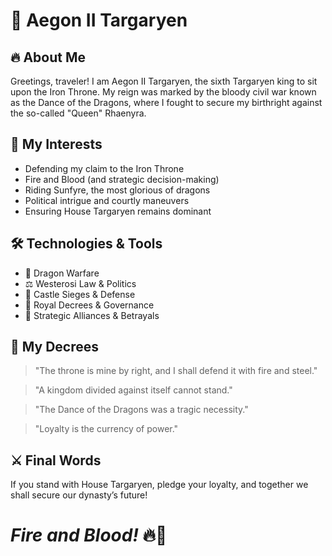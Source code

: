 # 👑 Aegon II Targaryen

## 🔥 About Me

Greetings, traveler! I am Aegon II Targaryen, the sixth Targaryen king to sit upon the Iron Throne. My reign was marked by the bloody civil war known as the Dance of the Dragons, where I fought to secure my birthright against the so-called "Queen" Rhaenyra.

## 🐉 My Interests

- Defending my claim to the Iron Throne
- Fire and Blood (and strategic decision-making)
- Riding Sunfyre, the most glorious of dragons
- Political intrigue and courtly maneuvers
- Ensuring House Targaryen remains dominant

## 🛠️ Technologies & Tools

- 🐉 Dragon Warfare
- ⚖️ Westerosi Law & Politics
- 🏰 Castle Sieges & Defense
- 📖 Royal Decrees & Governance
- 🏹 Strategic Alliances & Betrayals

## 📜 My Decrees

>"The throne is mine by right, and I shall defend it with fire and steel."

>"A kingdom divided against itself cannot stand."

>"The Dance of the Dragons was a tragic necessity."

>"Loyalty is the currency of power."

<!---
## 🌎 Find Me Across Westeros

🏰 Red Keep: TheIronThrone.wst

🔥 Personal Chronicles: DanceOfTheDragons.dev
-->

## ⚔️ Final Words

If you stand with House Targaryen, pledge your loyalty, and together we shall secure our dynasty’s future!

# _Fire and Blood!_ 🔥🐉

